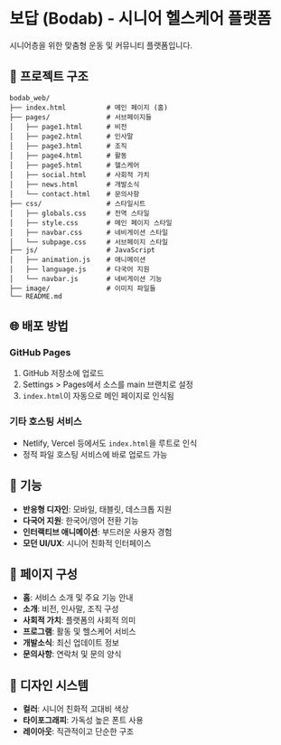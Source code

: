 # 보답 (Bodab) - 시니어 헬스케어 플랫폼

시니어층을 위한 맞춤형 운동 및 커뮤니티 플랫폼입니다.

## 🚀 프로젝트 구조

```
bodab_web/
├── index.html          # 메인 페이지 (홈)
├── pages/              # 서브페이지들
│   ├── page1.html      # 비전
│   ├── page2.html      # 인사말
│   ├── page3.html      # 조직
│   ├── page4.html      # 활동
│   ├── page5.html      # 헬스케어
│   ├── social.html     # 사회적 가치
│   ├── news.html       # 개발소식
│   └── contact.html    # 문의사항
├── css/                # 스타일시트
│   ├── globals.css     # 전역 스타일
│   ├── style.css       # 메인 페이지 스타일
│   ├── navbar.css      # 네비게이션 스타일
│   └── subpage.css     # 서브페이지 스타일
├── js/                 # JavaScript
│   ├── animation.js    # 애니메이션
│   ├── language.js     # 다국어 지원
│   └── navbar.js       # 네비게이션 기능
├── image/              # 이미지 파일들
└── README.md
```

## 🌐 배포 방법

### GitHub Pages
1. GitHub 저장소에 업로드
2. Settings > Pages에서 소스를 main 브랜치로 설정
3. `index.html`이 자동으로 메인 페이지로 인식됨

### 기타 호스팅 서비스
- Netlify, Vercel 등에서도 `index.html`을 루트로 인식
- 정적 파일 호스팅 서비스에 바로 업로드 가능

## 🔧 기능

- **반응형 디자인**: 모바일, 태블릿, 데스크톱 지원
- **다국어 지원**: 한국어/영어 전환 기능
- **인터랙티브 애니메이션**: 부드러운 사용자 경험
- **모던 UI/UX**: 시니어 친화적 인터페이스

## 📱 페이지 구성

- **홈**: 서비스 소개 및 주요 기능 안내
- **소개**: 비전, 인사말, 조직 구성
- **사회적 가치**: 플랫폼의 사회적 의미
- **프로그램**: 활동 및 헬스케어 서비스
- **개발소식**: 최신 업데이트 정보
- **문의사항**: 연락처 및 문의 양식

## 🎨 디자인 시스템

- **컬러**: 시니어 친화적 고대비 색상
- **타이포그래피**: 가독성 높은 폰트 사용
- **레이아웃**: 직관적이고 단순한 구조